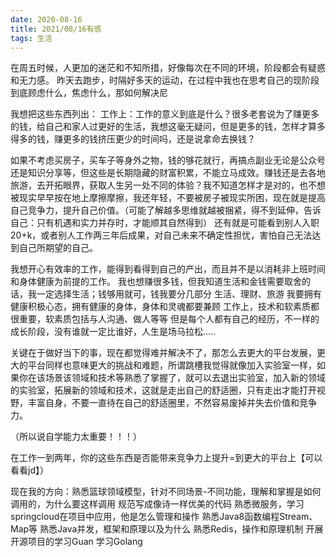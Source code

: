```yaml
---
date: 2020-08-16
title: 2021/08/16有感
tags: 生活
---
```


在周五时候，人更加的迷茫和不知所措，好像每次在不同的环境，阶段都会有疑惑和无力感。
昨天去跑步，时隔好多天的运动，在过程中我也在思考自己的现阶段到底顾虑什么，焦虑什么，那如何解决尼

我想把这些东西列出：
工作上：工作的意义到底是什么？很多老套说为了赚更多的钱，给自己和家人过更好的生活，我想这毫无疑问，但是更多的钱，怎样才算多得多的钱，赚更多的钱挤压更少的时间吗，还是说拿命去换钱？

如果不考虑买房子，买车子等身外之物，钱的够花就行，再搞点副业无论是公众号还是知识分享等，但这些是长期隐藏的财富积累，不能立马成效。赚钱还是去各地旅游，去开拓眼界，获取人生另一处不同的体验？我不知道怎样才是对的，也不想被现实早早按在地上摩擦摩擦，我还年轻，不要被房子被现实所困，现在就是提高自己竞争力，提升自己价值。（可能了解越多思维就越被捆紧，得不到延伸，告诉自己：只有机遇和实力并存时，才能顺其自然得到）
还有就是可能看到别人入职20+k，或者别人工作两三年后成果，对自己未来不确定性担忧，害怕自己无法达到自己所期望的自己。

我想开心有效率的工作，能得到看得到自己的产出，而且并不是以消耗非上班时间和身体健康为前提的工作。
我也想赚很多钱，但我知道生活和金钱需要取舍的话，我一定选择生活；钱够用就可，钱我要分几部分
生活、理财、旅游
我要拥有健康积极心态，拥有健康的身体，身体和灵魂都要兼顾
工作上，技术和软素质都很重要，软素质包括与人沟通、做人等等
但是每个人都有自己的经历，不一样的成长阶段，没有谁就一定比谁好，人生是场马拉松.....

关键在于做好当下的事，现在都觉得难并解决不了，那怎么去更大的平台发展，更大的平台同样也意味更大的挑战和难题，所谓跳槽我觉得就像加入实验室一样，如果你在该场景该领域和技术等熟悉了掌握了，就可以去退出实验室，加入新的领域的实验室，拓展新的领域和技术，这就是走出自己的舒适圈，只有走出才能打开视野，丰富自身，不要一直待在自己的舒适圈里，不然容易废掉并失去价值和竞争力。

（所以说自学能力太重要！！！）


在工作一到两年，你的这些东西是否能带来竞争力上提升=到更大的平台上【可以看看jd】）

现在我的方向：熟悉篮球领域模型，针对不同场景-不同功能，理解和掌握是如何调用的，为什么要这样调用
规范写成像诗一样优美的代码
熟悉微服务，学习springcloud在项目中应用，他是怎么管理和操作
熟悉Java8函数编程Stream、Map等
熟悉Java并发，框架和原理以及为什么
熟悉Redis，操作和原理机制
开展开源项目的学习Guan
学习Golang
